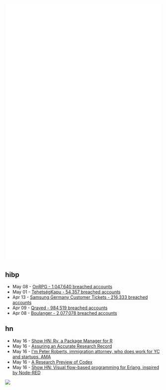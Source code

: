 ![Metrics](https://raw.githubusercontent.com/phixion/phixion/master/metrics.svg)

## hibp

<!--
for https://github.com/phixion/phixion/blob/main/.github/workflows/feeds.yml
-->
<!--START_SECTION:haveibeenpwnd-->
- May 08 - [OnRPG - 1,047,640 breached accounts](https://haveibeenpwned.com/PwnedWebsites#OnRPG)
- May 01 - [TehetségKapu - 54,357 breached accounts](https://haveibeenpwned.com/PwnedWebsites#TehetsegKapu)
- Apr 13 - [Samsung Germany Customer Tickets - 216,333 breached accounts](https://haveibeenpwned.com/PwnedWebsites#SamsungGermany)
- Apr 09 - [Qraved - 984,519 breached accounts](https://haveibeenpwned.com/PwnedWebsites#Qraved)
- Apr 08 - [Boulanger - 2,077,078 breached accounts](https://haveibeenpwned.com/PwnedWebsites#Boulanger)
<!--END_SECTION:haveibeenpwnd-->

## hn

<!--
for https://github.com/phixion/phixion/blob/main/.github/workflows/feeds.yml
-->
<!--START_SECTION:hn-->
- May 16 - [Show HN: Rv, a Package Manager for R](https://github.com/A2-ai/rv)
- May 16 - [Assuring an Accurate Research Record](https://economics.mit.edu/news/assuring-accurate-research-record)
- May 16 - [I'm Peter Roberts, immigration attorney, who does work for YC and startups. AMA](https://news.ycombinator.com/item?id=44006381)
- May 16 - [A Research Preview of Codex](https://openai.com/index/introducing-codex/)
- May 16 - [Show HN: Visual flow-based programming for Erlang, inspired by Node-RED](https://github.com/gorenje/erlang-red)
<!--END_SECTION:hn-->

<!--
for https://yhype.me
-->
![](https://hit.yhype.me/github/profile?user_id=13013670)
